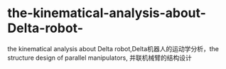 # the-kinematical-analysis-about-Delta-robot-
the kinematical analysis about Delta robot,Delta机器人的运动学分析，the structure design of parallel manipulators, 并联机械臂的结构设计 
